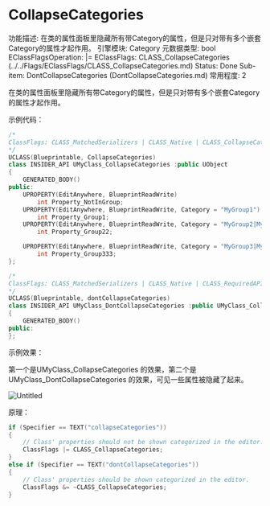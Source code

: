 # CollapseCategories

功能描述: 在类的属性面板里隐藏所有带Category的属性，但是只对带有多个嵌套Category的属性才起作用。
引擎模块: Category
元数据类型: bool
EClassFlagsOperation: |=
EClassFlags: CLASS_CollapseCategories (../../Flags/EClassFlags/CLASS_CollapseCategories.md)
Status: Done
Sub-item: DontCollapseCategories (DontCollapseCategories.md)
常用程度: 2

在类的属性面板里隐藏所有带Category的属性，但是只对带有多个嵌套Category的属性才起作用。

示例代码：

```cpp
/*
ClassFlags: CLASS_MatchedSerializers | CLASS_Native | CLASS_CollapseCategories | CLASS_RequiredAPI | CLASS_TokenStreamAssembled | CLASS_Intrinsic | CLASS_Constructed
*/
UCLASS(Blueprintable, CollapseCategories)
class INSIDER_API UMyClass_CollapseCategories :public UObject
{
	GENERATED_BODY()
public:
	UPROPERTY(EditAnywhere, BlueprintReadWrite)
		int Property_NotInGroup;
	UPROPERTY(EditAnywhere, BlueprintReadWrite, Category = "MyGroup1")
		int Property_Group1;
	UPROPERTY(EditAnywhere, BlueprintReadWrite, Category = "MyGroup2|MyGroup22")
		int Property_Group22;

	UPROPERTY(EditAnywhere, BlueprintReadWrite, Category = "MyGroup3|MyGroup33|MyGroup333")
		int Property_Group333;
};

/*
ClassFlags: CLASS_MatchedSerializers | CLASS_Native | CLASS_RequiredAPI | CLASS_TokenStreamAssembled | CLASS_Intrinsic | CLASS_Constructed 
*/
UCLASS(Blueprintable, dontCollapseCategories)
class INSIDER_API UMyClass_DontCollapseCategories :public UMyClass_CollapseCategories
{
	GENERATED_BODY()
public:
};
```

示例效果：

第一个是UMyClass_CollapseCategories 的效果，第二个是UMyClass_DontCollapseCategories 的效果，可见一些属性被隐藏了起来。

![Untitled](CollapseCategories/Untitled.png)

原理：

```cpp
if (Specifier == TEXT("collapseCategories"))
{
	// Class' properties should not be shown categorized in the editor.
	ClassFlags |= CLASS_CollapseCategories;
}
else if (Specifier == TEXT("dontCollapseCategories"))
{
	// Class' properties should be shown categorized in the editor.
	ClassFlags &= ~CLASS_CollapseCategories;
}
```